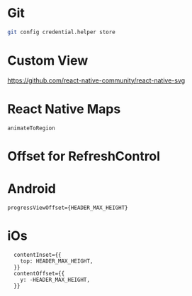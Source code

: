 # Git
```sh
git config credential.helper store
```

# Custom View

https://github.com/react-native-community/react-native-svg

# React Native Maps

`animateToRegion`

# Offset for RefreshControl
# Android
`progressViewOffset={HEADER_MAX_HEIGHT}`
# iOs
```
  contentInset={{
    top: HEADER_MAX_HEIGHT,
  }}
  contentOffset={{
    y: -HEADER_MAX_HEIGHT,
  }}
```

